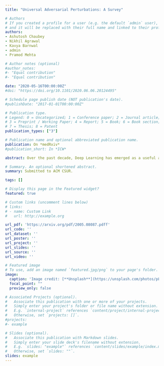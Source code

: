 ```yaml
---
title: "Universal Adversarial Perturbations: A Survey"

# Authors
# If you created a profile for a user (e.g. the default `admin` user), write the username (folder name) here 
# and it will be replaced with their full name and linked to their profile.
authors:
- Ashutosh Chaubey
- Nikhil Agrawal
- Kavya Barnwal
- admin
- Pramod Mehta

# Author notes (optional)
#author_notes:
#- "Equal contribution"
#- "Equal contribution"

date: "2020-05-16T00:00:00Z"
#doi: "https://doi.org/10.1101/2020.06.06.20124495"

# Schedule page publish date (NOT publication's date).
#publishDate: "2017-01-01T00:00:00Z"

# Publication type.
# Legend: 0 = Uncategorized; 1 = Conference paper; 2 = Journal article;
# 3 = Preprint / Working Paper; 4 = Report; 5 = Book; 6 = Book section;
# 7 = Thesis; 8 = Patent
publication_types: ["3"]

# Publication name and optional abbreviated publication name.
publication: On *medRxiv*
#publication_short: In *ICW*

abstract: Over the past decade, Deep Learning has emerged as a useful and efficient tool to solve a wide variety of complex learning problems ranging from image classification to human pose estimation, which is challenging to solve using statistical machine learning algorithms. However, despite their superior performance, deep neural networks are susceptible to adversarial perturbations, which can cause the network's prediction to change without making perceptible changes to the input image, thus creating severe security issues at the time of deployment of such systems. Recent works have shown the existence of Universal Adversarial Perturbations, which, when added to any image in a dataset, misclassifies it when passed through a target model. Such perturbations are more practical to deploy since there is minimal computation done during the actual attack. Several techniques have also been proposed to defend the neural networks against these perturbations. In this paper, we attempt to provide a detailed discussion on the various data-driven and data-independent methods for generating universal perturbations, along with measures to defend against such perturbations. We also cover the applications of such universal perturbations in various deep learning tasks.

# Summary. An optional shortened abstract.
summary: Submitted to ACM CSUR.

tags: []

# Display this page in the Featured widget?
featured: true

# Custom links (uncomment lines below)
# links:
# - name: Custom Link
#   url: http://example.org

url_pdf: 'https://arxiv.org/pdf/2005.08087.pdff'
url_code: ''
url_dataset: ''
url_poster: ''
url_project: ''
url_slides: ''
url_source: ''
url_video: ''

# Featured image
# To use, add an image named `featured.jpg/png` to your page's folder. 
image:
  caption: 'Image credit: [**Unsplash**](https://unsplash.com/photos/pLCdAaMFLTE)'
  focal_point: ""
  preview_only: false

# Associated Projects (optional).
#   Associate this publication with one or more of your projects.
#   Simply enter your project's folder or file name without extension.
#   E.g. `internal-project` references `content/project/internal-project/index.md`.
#   Otherwise, set `projects: []`.
#projects:
#- example

# Slides (optional).
#   Associate this publication with Markdown slides.
#   Simply enter your slide deck's filename without extension.
#   E.g. `slides: "example"` references `content/slides/example/index.md`.
#   Otherwise, set `slides: ""`.
slides: example
---
```

